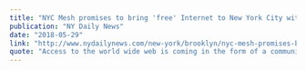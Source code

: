 ```yaml
---
title: "NYC Mesh promises to bring 'free' Internet to New York City with wireless, community-based service"
publication: "NY Daily News"
date: "2018-05-29"
link: "http://www.nydailynews.com/new-york/brooklyn/nyc-mesh-promises-bring-free-internet-brooklyn-article-1.4014763"
quote: "Access to the world wide web is coming in the form of a community-based, non-profit organization called, NYC Mesh."
---
```

